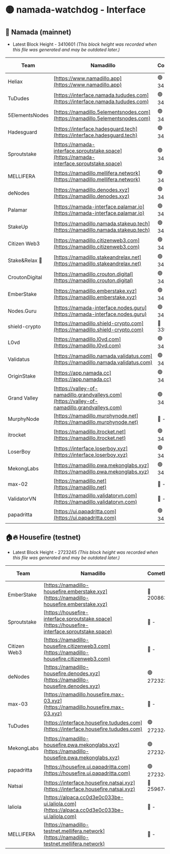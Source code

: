 # 🟡 namada-watchdog - Interface

## 🚀 Namada (mainnet)
- Latest Block Height - 3410601 *(This block height was recorded when this file was generated and may be outdated later.)*

| Team | Namadillo | CometBFT | Indexer | MASP Indexer |
|-|-|-|-|-|
| Heliax | [https://www.namadillo.app](https://www.namadillo.app) | 🟢 3410579 | 🟢 3410579 | 🟢 3410579 |
| TuDudes | [https://interface.namada.tududes.com](https://interface.namada.tududes.com) | 🟢 3410579 | 🟢 3410579 | 🟢 3410579 |
| 5ElementsNodes | [https://namadillo.5elementsnodes.com](https://namadillo.5elementsnodes.com) | 🟢 3410580 | 🟢 3410580 | 🟢 3410580 |
| Hadesguard | [https://interface.hadesguard.tech](https://interface.hadesguard.tech) | 🟢 3410580 | 🟢 3410580 | 🟢 3410580 |
| Sproutstake | [https://namada-interface.sproutstake.space](https://namada-interface.sproutstake.space) | 🟢 3410581 | 🟢 3410581 | 🟢 3410581 |
| MELLIFERA | [https://namadillo.mellifera.network](https://namadillo.mellifera.network) | 🟢 3410582 | 🟢 3410582 | 🟢 3410581 |
| deNodes | [https://namadillo.denodes.xyz](https://namadillo.denodes.xyz) | 🟢 3410582 | 🟢 3410582 | 🟢 3410582 |
| Palamar | [https://namada-interface.palamar.io](https://namada-interface.palamar.io) | 🟢 3410583 | 🟢 3410583 | 🟢 3410583 |
| StakeUp | [https://namadillo.namada.stakeup.tech](https://namadillo.namada.stakeup.tech) | 🟢 3410584 | 🟢 3410584 | 🟢 3410584 |
| Citizen Web3 | [https://namadillo.citizenweb3.com](https://namadillo.citizenweb3.com) | 🟢 3410584 | 🟢 3410584 | 🟢 3410584 |
| Stake&Relax 🦥 | [https://namadillo.stakeandrelax.net](https://namadillo.stakeandrelax.net) | 🟢 3410585 | 🟢 3410585 | 🟢 3410585 |
| CroutonDigital | [https://namadillo.crouton.digital](https://namadillo.crouton.digital) | 🟢 3410586 | 🟢 3410585 | 🟢 3410585 |
| EmberStake | [https://namadillo.emberstake.xyz](https://namadillo.emberstake.xyz) | 🟢 3410586 | 🟢 3410585 | 🟢 3410585 |
| Nodes.Guru | [https://namada-interface.nodes.guru](https://namada-interface.nodes.guru) | 🟢 3410586 | 🟢 3410586 | 🟢 3410586 |
| shield-crypto | [https://namadillo.shield-crypto.com](https://namadillo.shield-crypto.com) | 🔴 3391962 | 🔴 - | 🔴 - |
| L0vd | [https://namadillo.l0vd.com](https://namadillo.l0vd.com) | 🟢 3410592 | 🟢 3410591 | 🟢 3410592 |
| Validatus | [https://namadillo.namada.validatus.com](https://namadillo.namada.validatus.com) | 🟢 3410593 | 🟢 3410592 | 🟢 3410593 |
| OriginStake | [https://app.namada.cc](https://app.namada.cc) | 🟢 3410593 | 🟢 3410593 | 🟢 3410593 |
| Grand Valley | [https://valley-of-namadillo.grandvalleys.com](https://valley-of-namadillo.grandvalleys.com) | 🟢 3410593 | 🔴 3380816 | 🟢 3410593 |
| MurphyNode | [https://namadillo.murphynode.net](https://namadillo.murphynode.net) | 🔴 - | 🔴 - | 🔴 - |
| itrocket | [https://namadillo.itrocket.net](https://namadillo.itrocket.net) | 🟢 3410596 | 🟢 3410595 | 🟢 3410596 |
| LoserBoy | [https://interface.loserboy.xyz](https://interface.loserboy.xyz) | 🟢 3410596 | 🟢 3410596 | 🟢 3410596 |
| MekongLabs | [https://namadillo.pwa.mekonglabs.xyz](https://namadillo.pwa.mekonglabs.xyz) | 🟢 3410597 | 🟢 3410596 | 🟢 3410597 |
| max-02 | [https://namadillo.net](https://namadillo.net) | 🔴 - | 🔴 - | 🔴 - |
| ValidatorVN | [https://namadillo.validatorvn.com](https://namadillo.validatorvn.com) | 🔴 - | 🔴 - | 🔴 - |
| papadritta | [https://ui.papadritta.com](https://ui.papadritta.com) | 🟢 3410601 | 🟢 3410601 | 🔴 - |

## 🏠🔥 Housefire (testnet)
- Latest Block Height - 2723245 *(This block height was recorded when this file was generated and may be outdated later.)*

| Team | Namadillo | CometBFT | Indexer | MASP Indexer |
|-|-|-|-|-|
| EmberStake | [https://namadillo-housefire.emberstake.xyz](https://namadillo-housefire.emberstake.xyz) | 🔴 2008636 | 🔴 - | 🔴 - |
| Sproutstake | [https://housefire-interface.sproutstake.space](https://housefire-interface.sproutstake.space) | 🔴 - | 🔴 - | 🔴 - |
| Citizen Web3 | [https://namadillo-housefire.citizenweb3.com](https://namadillo-housefire.citizenweb3.com) | 🔴 - | 🔴 - | 🔴 - |
| deNodes | [https://namadillo-housefire.denodes.xyz](https://namadillo-housefire.denodes.xyz) | 🟢 2723236 | 🟢 2723236 | 🟢 2723236 |
| max-03 | [https://namadillo.housefire.max-03.xyz](https://namadillo.housefire.max-03.xyz) | 🔴 - | 🔴 - | 🔴 - |
| TuDudes | [https://interface.housefire.tududes.com](https://interface.housefire.tududes.com) | 🟢 2723245 | 🟢 2723245 | 🟢 2723245 |
| MekongLabs | [https://namadillo-housefire.pwa.mekonglabs.xyz](https://namadillo-housefire.pwa.mekonglabs.xyz) | 🟢 2723245 | 🟢 2723245 | 🟢 2723245 |
| papadritta | [https://housefire.ui.papadritta.com](https://housefire.ui.papadritta.com) | 🟢 2723245 | 🟢 2723245 | 🟢 2723245 |
| Natsai | [https://interface.housefire.natsai.xyz](https://interface.housefire.natsai.xyz) | 🔴 2596741 | 🔴 2596741 | 🔴 2596741 |
| laliola | [https://alpaca.cc0d3e0c033be-ui.laliola.com](https://alpaca.cc0d3e0c033be-ui.laliola.com) | 🔴 - | 🔴 - | 🔴 - |
| MELLIFERA | [https://namadillo-testnet.mellifera.network](https://namadillo-testnet.mellifera.network) | 🔴 - | 🟢 2723248 | 🔴 2607259 |

